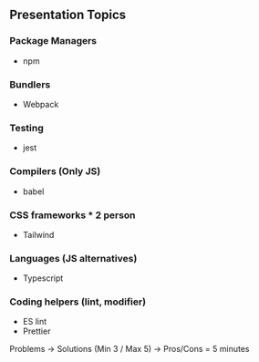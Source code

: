 ## Presentation Topics

### Package Managers

-   npm

### Bundlers

-   Webpack

### Testing

-   jest

### Compilers (Only JS)

-   babel

### CSS frameworks \* 2 person

-   Tailwind

### Languages (JS alternatives)

-   Typescript

### Coding helpers (lint, modifier)

-   ES lint
-   Prettier

Problems -> Solutions (Min 3 / Max 5) -> Pros/Cons = 5 minutes
